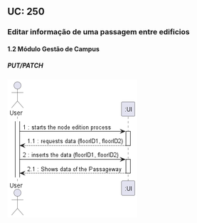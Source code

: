 ## **UC: 250**

### Editar informação de uma passagem entre edificios

#### 1.2        Módulo Gestão de Campus
##### PUT/PATCH

![UC SSD: 250](UC250.png)